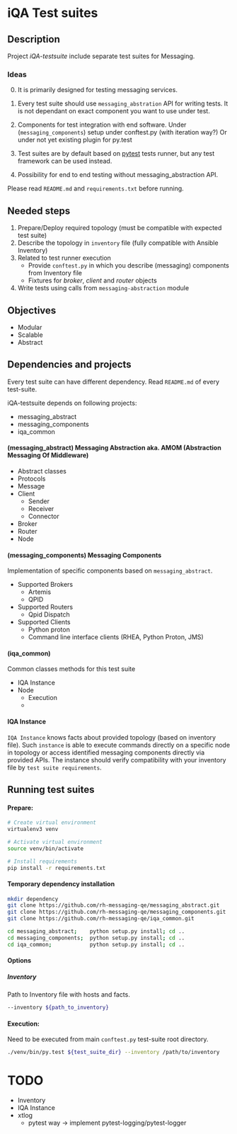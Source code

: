 # iQA Test suites

## Description

Project *iQA-testsuite* include separate test suites for Messaging.

### Ideas

0) It is primarily designed for testing messaging services.

1) Every test suite should use `messaging_abstration` API for writing tests.
It is not dependant on exact component you want to use under test.

2) Components for test integration with end software.
Under (`messaging_components`) setup under conftest.py (with iteration way?)
Or under not yet existing plugin for py.test

3) Test suites are by default based on [pytest](https://docs.pytest.org/en/latest/) tests runner,
 but any test framework can be used instead.

4) Possibility for end to end testing without messaging_abstraction API.

Please read `README.md` and `requirements.txt` before running.

## Needed steps

1. Prepare/Deploy required topology (must be compatible with expected test suite)
2. Describe the topology in `inventory` file (fully compatible with Ansible Inventory)
3. Related to test runner execution
    - Provide `conftest.py` in which you describe (messaging) components from Inventory file
    - Fixtures for *broker*, *client* and *router* objects
4. Write tests using calls from `messaging-abstraction` module

## Objectives

- Modular
- Scalable
- Abstract

## Dependencies and projects

Every test suite can have different dependency. Read `README.md` of every test-suite.

iQA-testsuite depends on following projects:
- messaging_abstract
- messaging_components
- iqa_common
   
#### (messaging_abstract) Messaging Abstraction aka. AMOM (Abstraction Messaging Of Middleware)

- Abstract classes
- Protocols
- Message
- Client 
    - Sender
    - Receiver
    - Connector
- Broker
- Router
- Node

#### (messaging_components) Messaging Components

Implementation of specific components based on `messaging_abstract`.

- Supported Brokers 
  - Artemis
  - QPID
- Supported Routers
  - Qpid Dispatch
- Supported Clients
  - Python proton
  - Command line interface clients (RHEA, Python Proton, JMS)

#### (iqa_common)

Common classes methods for this test suite

- IQA Instance
- Node
  - Execution
  - 
#### IQA Instance

`IQA Instance` knows facts about provided topology (based on inventory file). 
Such `instance` is able to execute commands directly on a specific node in topology
or access identified messaging components directly via provided APIs.
The instance should verify compatibility with your inventory file by `test suite requirements`.

## Running test suites
#### Prepare:
```bash
# Create virtual environment
virtualenv3 venv

# Activate virtual environment 
source venv/bin/activate

# Install requirements
pip install -r requirements.txt
```
#### Temporary dependency installation
```bash
mkdir dependency
git clone https://github.com/rh-messaging-qe/messaging_abstract.git
git clone https://github.com/rh-messaging-qe/messaging_components.git
git clone https://github.com/rh-messaging-qe/iqa_common.git

cd messaging_abstract;    python setup.py install; cd ..
cd messaging_components;  python setup.py install; cd ..
cd iqa_common;            python setup.py install; cd ..
```

#### Options
##### Inventory
Path to Inventory file with hosts and facts.

```bash
--inventory ${path_to_inventory}
```

#### Execution:
Need to be executed from main `conftest.py` test-suite root directory.

```bash
./venv/bin/py.test ${test_suite_dir} --inventory /path/to/inventory
```

# TODO
- Inventory
- IQA Instance
- xtlog
    - pytest way -> implement pytest-logging/pytest-logger